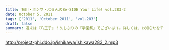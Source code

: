 ```yaml
---
title: 石川・ホンマ・ぶるんのBe-SIDE Your Life! vol.283-2
date: October 5, 2011
tags: ['2011', 'October 2011', 'vol.283']
draft: false
summary: 週末は『八王子』！久しぶりの「学園祭」でございます。詳しくは、お知らせをチェックです。ぶるんサン・・・スタジオ来るなり「おれ話すことねぇ～～よぉ～～」と発言。どうなることやらデス。NAMAE
---
```


http://project-phi.ddo.jp/ishikawa/ishikawa283_2.mp3
